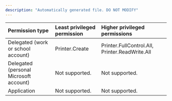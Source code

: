 ```yaml
---
description: "Automatically generated file. DO NOT MODIFY"
---
```


|Permission type|Least privileged permission|Higher privileged permissions|
|:---|:---|:---|
|Delegated (work or school account)|Printer.Create|Printer.FullControl.All, Printer.ReadWrite.All|
|Delegated (personal Microsoft account)|Not supported.|Not supported.|
|Application|Not supported.|Not supported.|

